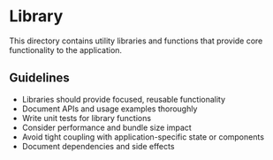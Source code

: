 # Library

This directory contains utility libraries and functions that provide core functionality to the application.

## Guidelines

- Libraries should provide focused, reusable functionality
- Document APIs and usage examples thoroughly
- Write unit tests for library functions
- Consider performance and bundle size impact
- Avoid tight coupling with application-specific state or components
- Document dependencies and side effects